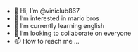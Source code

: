 - 👋 Hi, I’m @viniclub867
- 👀 I’m interested in mario bros
- 🌱 I’m currently learning english
- 💞️ I’m looking to collaborate on everyone
- 📫 How to reach me ...

<!---
viniclub867/viniclub867 is a ✨ special ✨ repository because its `README.md` (this file) appears on your GitHub profile.
You can click the Preview link to take a look at your changes.
--->
